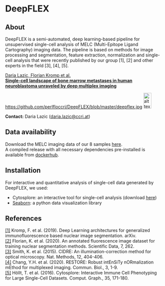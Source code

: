 # DeepFLEX

## About

DeepFLEX is a semi-automated, deep learning-based pipeline for unsupervised single-cell analysis of MELC (Multi-Epitope Ligand Cartography) imaging data. The pipeline is based on methods for image processing and segmentation, feature extraction, normalization and single-cell analysis that were recently published by our group [1], [2] and other experts in the field [3], [4], [5]. 

[Daria Lazic, Florian Kromp et al.  
**Single-cell landscape of bone marrow metastases in human neuroblastoma unraveled by deep multiplex imaging**](https://www.biorxiv.org/content/10.1101/2020.09.30.321539v1)

https://github.com/perlfloccri/DeepFLEX/blob/master/deepflex.jpg
<img src="https://github.com/perlfloccri/DeepFLEX/blob/master/deepflex.jpg" alt="alt text" width="25" height="50">
    
**Contact:** Daria Lazic ([daria.lazic@ccri.at](mailto:daria.lazic@ccri.at))

## Data availability

Download the MELC imaging data of our 8 samples [here](https://cloud.stanna.at/sharing/gDdiRiSxs).  
A compiled release with all necessary dependencies pre-installed is available from [dockerhub](https://hub.docker.com/repository/docker/imageprocessing29092020/deepflex).	

## Installation

For interactive and quantitative analysis of single-cell data generated by DeepFLEX, we used:  
- Cytosplore: an interactive tool for single-cell analysis (download [here](https://www.cytosplore.org/))
- [Seaborn](https://seaborn.pydata.org/): a python data visualization library 

## References

<a id="1">[[1]](https://arxiv.org/abs/1907.12975)</a> 
Kromp, F. et al. (2019). 
Deep Learning architectures for generalized immunofluorescence based nuclear image segmentation. 
arXiv.  
<a id="1">[[2]](https://www.nature.com/articles/s41597-020-00608-w)</a> 
Florian, K. et al. (2020). 
An annotated fluorescence image dataset for training nuclear segmentation methods. 
Scientific Data, 7, 262.  
<a id="1">[[3]](https://www.nature.com/articles/nmeth.3323)</a> 
Smith, K. et al. (2015). 
CIDRE: An illumination-correction method for optical microscopy. 
Nat. Methods, 12, 404-406.  
<a id="1">[[4]](https://onlinelibrary.wiley.com/doi/full/10.1002/mrm.20426)</a> 
Chang, Y.H. et al. (2020). 
RESTORE: Robust intEnSiTy nORmalization mEthod for multiplexed imaging. 
Commun. Biol., 3, 1-9.  
<a id="1">[[5]](https://onlinelibrary.wiley.com/doi/abs/10.1111/cgf.12893)</a> 
Höllt, T. et al. (2016). 
Cytosplore: Interactive Immune Cell Phenotyping for Large Single-Cell Datasets. 
Comput. Graph., 35, 171-180.  
